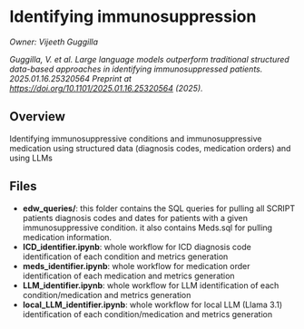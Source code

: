 # Identifying immunosuppression

_Owner: Vijeeth Guggilla_

_Guggilla, V. et al. Large language models outperform traditional structured data-based approaches in identifying immunosuppressed patients. 2025.01.16.25320564 Preprint at https://doi.org/10.1101/2025.01.16.25320564 (2025)._

## Overview
Identifying immunosuppressive conditions and immunosuppressive medication using structured data (diagnosis codes, medication orders) and using LLMs

## Files
- **edw_queries/**: this folder contains the SQL queries for pulling all SCRIPT patients diagnosis codes and dates for patients with a given immunosuppressive condition. it also contains Meds.sql for pulling medication information.
- **ICD_identifier.ipynb**: whole workflow for ICD diagnosis code identification of each condition and metrics generation
- **meds_identifier.ipynb**: whole workflow for medication order identification of each medication and metrics generation
- **LLM_identifier.ipynb**: whole workflow for LLM identification of each condition/medication and metrics generation
- **local_LLM_identifier.ipynb**: whole workflow for local LLM (Llama 3.1) identification of each condition/medication and metrics generation
